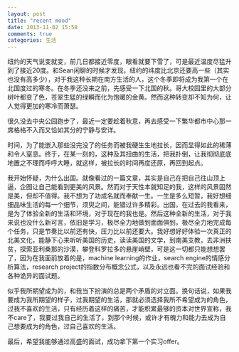 ```yaml
---
layout: post
title: "recent mood"
date: 2013-11-02 15:58
comments: true
categories: 生活
---
```

纽约的天气说变就变，前几日都接近零度，眼看就要下雪了，可是最近温度尽猛升到了接近20度。和Sean闲聊的时候才发现，纽约的纬度比北京还要高一些（其实也没有高多少），对于我这种长期在南方生活的人，这个冬季即将成为我第一个在北国度过的寒冬。在冬季还没来之前，先感受一下北国的秋。哥大校园里的大部分树叶都变了色，苍翠生猛的绿瞬而化为饱暖的金黄。然而这种转变却不知为何，让人觉得更加的寒冷而萧瑟。
<!--more-->
很久没去中央公园跑步了，最近一定要趁着秋意，再去感受一下繁华都市中心那一席格格不入而又恰如其分的宁静与安详。

时间，为了能嵌入那些没完没了的任务而被我硬生生地拉长，因而显得如此的稀薄和令人窒息。终于，在某一刻的，这种及其扭曲的生活，把我扑倒，让我彻彻底底地置之不理而呼呼大睡，就这样，被拉长的时间再度还原，再回到起点。

我开始怀疑，为什么出国。就像看过的一篇文章，其实是自己在把自己往山顶上逼，企图让自己能看到更美的风景。然而对于天性本就知足的我，这样的风景固然是美，但却不值得。我不想为了功成名就而奉献一生。一生是多么短暂，我好想细细品味生活的每一个细节，须臾之间，能错过许多精彩。出国，在过去的我看来，是为了体验全新的生活和环境，对于现在的我也是。然后这种全新的生活，对于我来说也没什么新可言，依旧是学习，极尽全力地做到面面俱到，极尽全力地完成每个任务，只是节奏比以前还有快，压力比以前还要大。我好想好好体验一次真正的北美文化，能静下心来听听美国的历史，读读美国的文学，到南美支教，去非洲扶贫，探索亚利桑那的沙漠，攀登科罗拉多的悬崖峭壁，可是这一切都只能想想罢了，因为在我面前放着的是，machine learning的作业，search engine的情感分析算法，research project的指数分布概念公式，以及永远也看不完的面试经验和各种诡异的面试题。

似乎我所期望成为的，和我当下扮演的总是两个矛盾的对立面。换句话说，如果我要成为我所期望的样子，过我期望的生活，那就必须选择我所不希望成为的角色，过我不喜欢的生活，只有经历着这样的痛苦，才能积累最够的资本对世界宣称，我不care了，我要过我自己的生活了，到那个时候，或许才有魄力和能力去成为自己想要成为的角色，过自己喜欢的生活。

最后，希望我能够通过高盛的面试，成功拿下第一个实习offer。

